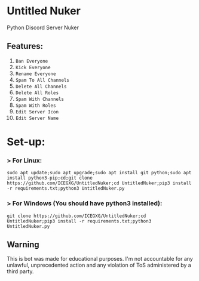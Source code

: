 # Untitled Nuker
Python Discord Server Nuker

## Features:
1. `Ban Everyone`
2. `Kick Everyone`
3. `Rename Everyone`
4. `Spam To All Channels`
5. `Delete All Channels`
6. `Delete All Roles`
7. `Spam With Channels`
8. `Spam With Roles`
9. `Edit Server Icon`
10. `Edit Server Name`  

# Set-up: 
### > For Linux:  
```
sudo apt update;sudo apt upgrade;sudo apt install git python;sudo apt install python3-pip;cd;git clone https://github.com/ICEGXG/UntitledNuker;cd UntitledNuker;pip3 install -r requirements.txt;python3 UntitledNuker.py
```
### > For Windows (You should have python3 installed):
```
git clone https://github.com/ICEGXG/UntitledNuker;cd UntitledNuker;pip3 install -r requirements.txt;python3 UntitledNuker.py
```

## Warning
This is bot was made for educational purposes. I'm not accountable for any unlawful, unprecedented action and any violation of ToS administered by a third party.
